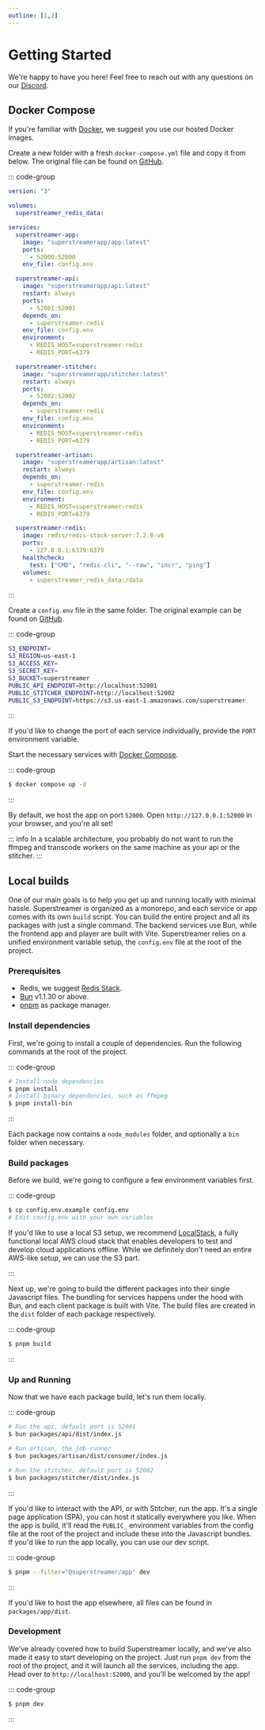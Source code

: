 ```yaml
---
outline: [1,2]
---
```


# Getting Started

We're happy to have you here! Feel free to reach out with any questions on our [Discord](https://discord.gg/4hXgz9EsF4).

## Docker Compose

If you're familiar with [Docker](https://docs.docker.com/engine/install/), we suggest you use our hosted Docker images.

Create a new folder with a fresh `docker-compose.yml` file and copy it from below. The original file can be found on [GitHub](https://github.com/matvp91/superstreamer/tree/main/docker/docker-compose.yml).

::: code-group

```yml [docker-compose.yml]
version: "3"

volumes:
  superstreamer_redis_data:

services:
  superstreamer-app:
    image: "superstreamerapp/app:latest"
    ports:
      - 52000:52000
    env_file: config.env

  superstreamer-api:
    image: "superstreamerapp/api:latest"
    restart: always
    ports:
      - 52001:52001
    depends_on:
      - superstreamer-redis
    env_file: config.env
    environment:
      - REDIS_HOST=superstreamer-redis
      - REDIS_PORT=6379

  superstreamer-stitcher:
    image: "superstreamerapp/stitcher:latest"
    restart: always
    ports:
      - 52002:52002
    depends_on:
      - superstreamer-redis
    env_file: config.env
    environment:
      - REDIS_HOST=superstreamer-redis
      - REDIS_PORT=6379

  superstreamer-artisan:
    image: "superstreamerapp/artisan:latest"
    restart: always
    depends_on:
      - superstreamer-redis
    env_file: config.env
    environment:
      - REDIS_HOST=superstreamer-redis
      - REDIS_PORT=6379

  superstreamer-redis:
    image: redis/redis-stack-server:7.2.0-v6
    ports:
      - 127.0.0.1:6379:6379
    healthcheck:
      test: ["CMD", "redis-cli", "--raw", "incr", "ping"]
    volumes:
      - superstreamer_redis_data:/data
```

:::

Create a `config.env` file in the same folder. The original example can be found on [GitHub](https://github.com/matvp91/superstreamer/blob/main/config.env.example).

::: code-group

```sh [config.env]
S3_ENDPOINT=
S3_REGION=us-east-1
S3_ACCESS_KEY=
S3_SECRET_KEY=
S3_BUCKET=superstreamer
PUBLIC_API_ENDPOINT=http://localhost:52001
PUBLIC_STITCHER_ENDPOINT=http://localhost:52002
PUBLIC_S3_ENDPOINT=https://s3.us-east-1.amazonaws.com/superstreamer
```

:::

If you'd like to change the port of each service individually, provide the `PORT` environment variable.

Start the necessary services with [Docker Compose](https://docs.docker.com/compose/).

::: code-group

```sh [Terminal]
$ docker compose up -d
```

:::

By default, we host the app on port `52000`. Open `http://127.0.0.1:52000` in your browser, and you're all set!

::: info
In a scalable architecture, you probably do not want to run the ffmpeg and transcode workers on the same machine as your api or the stitcher.
:::

## Local builds

One of our main goals is to help you get up and running locally with minimal hassle. Superstreamer is organized as a monorepo, and each service or app comes with its own `build` script. You can build the entire project and all its packages with just a single command. The backend services use Bun, while the frontend app and player are built with Vite. Superstreamer relies on a unified environment variable setup, the `config.env` file at the root of the project.

### Prerequisites

- Redis, we suggest [Redis Stack](https://redis.io/docs/latest/operate/oss_and_stack/install/install-stack/).
- [Bun](https://bun.sh/) v1.1.30 or above.
- [pnpm](https://pnpm.io/installation) as package manager.

### Install dependencies

First, we're going to install a couple of dependencies. Run the following commands at the root of the project.

::: code-group

```sh [Terminal]
# Install node dependencies
$ pnpm install
# Install binary dependencies, such as ffmpeg
$ pnpm install-bin

```

:::

Each package now contains a `node_modules` folder, and optionally a `bin` folder when necessary.

### Build packages

Before we build, we're going to configure a few environment variables first.

::: code-group

```sh [Terminal]
$ cp config.env.example config.env
# Edit config.env with your own variables
```

If you'd like to use a local S3 setup, we recommend [LocalStack](https://www.localstack.cloud/), a fully functional local AWS cloud stack that enables developers to test and develop cloud applications offline. While we definitely don't need an entire AWS-like setup, we can use the S3 part.

:::

Next up, we're going to build the different packages into their single Javascript files. The bundling for services happens under the hood with Bun, and each client package is built with Vite. The build files are created in the `dist` folder of each package respectively.

::: code-group

```sh [Terminal]
$ pnpm build
```

:::

### Up and Running

Now that we have each package build, let's run them locally.

::: code-group

```sh [Terminal]
# Run the api, default port is 52001
$ bun packages/api/dist/index.js

# Run artisan, the job runner
$ bun packages/artisan/dist/consumer/index.js

# Run the stitcher, default port is 52002
$ bun packages/stitcher/dist/index.js
```

:::

If you'd like to interact with the API, or with Stitcher, run the app. It's a single page application (SPA), you can host it statically everywhere you like. When the app is build, it'll read the `PUBLIC_` environment variables from the config file at the root of the project and include these into the Javascript bundles. If you'd like to run the app locally, you can use our dev script.

::: code-group

```sh [Terminal]
$ pnpm --filter="@superstreamer/app" dev
```

:::

If you'd like to host the app elsewhere, all files can be found in `packages/app/dist`.

### Development

We've already covered how to build Superstreamer locally, and we've also made it easy to start developing on the project. Just run `pnpm dev` from the root of the project, and it will launch all the services, including the app. Head over to `http://localhost:52000`, and you'll be welcomed by the app!

::: code-group

```sh [Terminal]
$ pnpm dev
```

:::